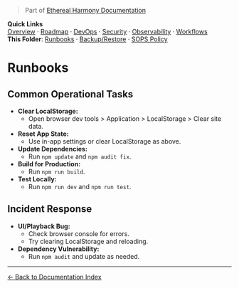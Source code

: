 > Part of [Ethereal Harmony Documentation](../README.md)

**Quick Links**  
[Overview](../MASTER_OVERVIEW.md) · [Roadmap](../ROADMAP.md) · [DevOps](../DEVOPS.md) · [Security](../SECURITY.md) · [Observability](../OBSERVABILITY.md) · [Workflows](../WORKFLOWS.md)  
**This Folder**: [Runbooks](./runbooks.md) · [Backup/Restore](./backup-restore.md) · [SOPS Policy](./sops-policy.md)

# Runbooks

## Common Operational Tasks

- **Clear LocalStorage:**
  - Open browser dev tools > Application > LocalStorage > Clear site data.
- **Reset App State:**
  - Use in-app settings or clear LocalStorage as above.
- **Update Dependencies:**
  - Run `npm update` and `npm audit fix`.
- **Build for Production:**
  - Run `npm run build`.
- **Test Locally:**
  - Run `npm run dev` and `npm run test`.

## Incident Response

- **UI/Playback Bug:**
  - Check browser console for errors.
  - Try clearing LocalStorage and reloading.
- **Dependency Vulnerability:**
  - Run `npm audit` and update as needed.

---

[← Back to Documentation Index](../README.md)
